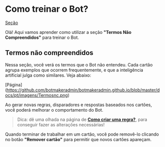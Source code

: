 # Como treinar o Bot?

[Seção](https://github.com/botmakeradmin/botmakeradmin.github.io/blob/master/docs/pt/imagens/Sec%CC%A7a%CC%83oNC.png)

Olá! Aqui vamos aprender como utilizar a seção **"Termos Não Compreendidos"** para treinar o Bot.


## Termos não compreendidos
Nessa seção, você verá os termos que o Bot não entendeu. Cada cartão agrupa exemplos que ocorrem frequentemente, e que a inteligência artificial julga como similares. Veja abaixo: 

[Página] (https://github.com/botmakeradmin/botmakeradmin.github.io/blob/master/docs/pt/imagens/Termosnc.png)

Ao gerar novas regras, disparadores e respostas baseados nos cartões, você poderá melhorar o comportamento do Bot. 

> Dica: dê uma olhada na página de [**Como criar uma regra?**](https://github.com/botmakeradmin/botmakeradmin.github.io/blob/master/docs/pt/Como%20criar%20uma%20regra%3F.md), para conseguir fazer as alterações necessárias!

Quando terminar de trabalhar em um cartão, você pode removê-lo clicando no botão **"Remover cartão"** para permitir que novos cartões apareçam.


<!--stackedit_data:
eyJoaXN0b3J5IjpbMzY3Njg5MjUwLDE1NTMyNDM0NDMsNjIxOD
EyMzUsLTE3NzY5ODE0MTMsMzc2MzQ2NjNdfQ==
-->